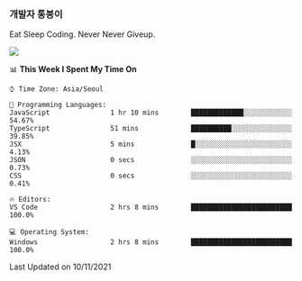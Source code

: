 ### 개발자 통붕이
Eat Sleep Coding.
Never Never Giveup.

<img src="https://github-readme-stats.vercel.app/api/top-langs/?username=tiaz0128&layout=compact" />

<br/>

<!--START_SECTION:waka-->
📊 **This Week I Spent My Time On** 

```text
⌚︎ Time Zone: Asia/Seoul

💬 Programming Languages: 
JavaScript               1 hr 10 mins        █████████████░░░░░░░░░░░░   54.67% 
TypeScript               51 mins             ██████████░░░░░░░░░░░░░░░   39.85% 
JSX                      5 mins              █░░░░░░░░░░░░░░░░░░░░░░░░   4.13% 
JSON                     0 secs              ░░░░░░░░░░░░░░░░░░░░░░░░░   0.73% 
CSS                      0 secs              ░░░░░░░░░░░░░░░░░░░░░░░░░   0.41%

🔥 Editors: 
VS Code                  2 hrs 8 mins        █████████████████████████   100.0%

💻 Operating System: 
Windows                  2 hrs 8 mins        █████████████████████████   100.0%

```


 Last Updated on 10/11/2021
<!--END_SECTION:waka-->
